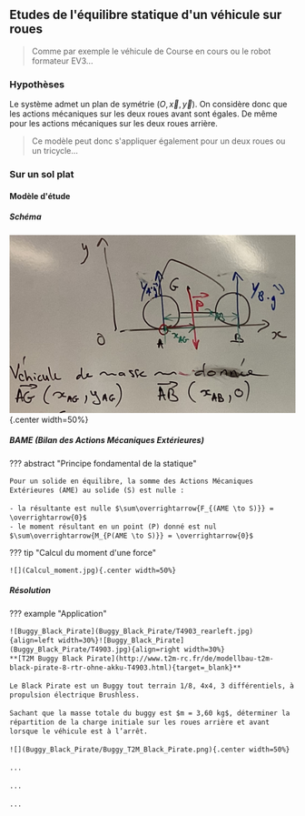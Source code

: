 
## Etudes de l'équilibre statique d'un véhicule sur roues

> Comme par exemple le véhicule de Course en cours ou le robot formateur EV3...

### Hypothèses

Le système admet un plan de symétrie $(O, \overrightarrow{x}, \overrightarrow{y})$. On considère donc que les actions mécaniques sur
les deux roues avant sont égales. De même pour les actions mécaniques sur les deux roues arrière. 

> Ce modèle peut donc s'appliquer également pour un deux roues ou un tricycle...

### Sur un sol plat

#### Modèle d'étude

##### Schéma

![](./Schema-vehicule-plat.jpg){.center width=50%}


##### BAME (Bilan des Actions Mécaniques Extérieures)


<!-- ![](./BAME-vehicule-plat.jpg){.center width=50%} -->

??? abstract "Principe fondamental de la statique"

    Pour un solide en équilibre, la somme des Actions Mécaniques Extérieures (AME) au solide (S) est nulle :

    - la résultante est nulle $\sum\overrightarrow{F_{(AME \to S)}} = \overrightarrow{0}$
    - le moment résultant en un point (P) donné est nul $\sum\overrightarrow{M_{P(AME \to S)}} = \overrightarrow{0}$

??? tip "Calcul du moment d'une force"

    ![](Calcul_moment.jpg){.center width=50%}

##### Résolution

<!-- ![](./Resolution-vehicule-plat.jpg){.center width=90%} -->

??? example "Application"

    ![Buggy_Black_Pirate](Buggy_Black_Pirate/T4903_rearleft.jpg){align=left width=30%}![Buggy_Black_Pirate](Buggy_Black_Pirate/T4903.jpg){align=right width=30%}
    **[T2M Buggy Black Pirate](http://www.t2m-rc.fr/de/modellbau-t2m-black-pirate-8-rtr-ohne-akku-T4903.html){target=_blank}**

    Le Black Pirate est un Buggy tout terrain 1/8, 4x4, 3 différentiels, à propulsion électrique Brushless.

    Sachant que la masse totale du buggy est $m = 3,60 kg$, déterminer la répartition de la charge initiale sur les roues arrière et avant lorsque le véhicule est à l’arrêt.
    
    ![](Buggy_Black_Pirate/Buggy_T2M_Black_Pirate.png){.center width=50%}
    
    ...

    ...

    ...


<!-- ### Sur un sol en pente 

#### Modèle d'étude

##### Schéma

![](Schema-vehicule-pente.jpg){.center width=60%}


##### BAME (Bilan des Actions Mécaniques Extérieures)

![](BAME-vehicule-pente.jpg){.center width=60%}

??? abstract "Principe fondamental de la statique"

    Pour un solide en équilibre, la somme des Actions Mécaniques Extérieures (AME) au solide (S) est nulle :

    - la résultante est nulle $\sum\overrightarrow{F_{(AME \to S)}} = \overrightarrow{0}$
    - le moment résultant en un point (P) donné est nul $\sum\overrightarrow{M_{P(AME \to S)}} = \overrightarrow{0}$

??? abstract "Loi de Coulomb du Frottement (ou de l'adhérence) entre solides"

    [Animation (à télécharger sur PC)](./AnimationFrottement.zip)

    #### Modèle d'une caisse

    ![](./Frottement.jpg){.center width=60%}

    !!! note "Le coefficient de frottement :"

        - est indépendant de l’intensité de la force de contact (pression) .

        - est indépendant de l’étendue des surfaces de contact.

        - dépend uniquement de la nature des matériaux et de l’état de surfaces en contact.


    ![](./Frottement.png){.center width=90%}

    > Pour aller plus loin en [Tribologie](https://www.futura-sciences.com/sciences/dossiers/physique-matiere-materiaux-fait-monde-996/page/4/){target=_blank}

??? tip "Pourcentage d'une pente = tangente de l'angle"

    ![](pourcentage_pente.jpg){.center width=50%}
    
##### Résolution

![](./Resolution-vehicule-pente.jpg){.center width=90%}

??? example "Application"

    ![Buggy_Black_Pirate](Buggy_Black_Pirate/T4903_rearleft.jpg){align=left width=30%}![Buggy_Black_Pirate](Buggy_Black_Pirate/T4903.jpg){align=right width=30%}
    **[T2M Buggy Black Pirate](http://www.t2m-rc.fr/de/modellbau-t2m-black-pirate-8-rtr-ohne-akku-T4903.html){target=_blank}**

    Sachant que le buggy de masse totale $m = 3,60 kg$ est sur une pente de 15% et que le frein parking est activé, déterminer la répartition de la charge initiale sur les roues arrière et avant lorsque le véhicule est à l’arrêt.  
    Quel est le coefficient d'adhérence minimale nécessaire au maintien en équilibre du buggy sur cette pente.
    
    ![](Buggy_Black_Pirate/Buggy_T2M_Black_Pirate_pente.png){.center width=50%}
    
    ![](Buggy_Black_Pirate/Buggy_T2M_Black_Pirate_pente.jpg){.center width=50%} -->